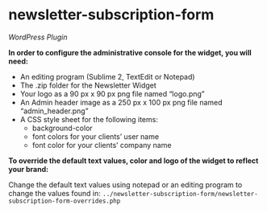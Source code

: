 newsletter-subscription-form
============================

*WordPress Plugin*

**In order to configure the administrative console for the widget, you will need:**
* An editing program (Sublime 2, TextEdit or Notepad)
* The .zip folder for the Newsletter Widget
* Your logo as a 90 px x 90 px png file named “logo.png”
* An Admin header image as a 250 px x 100 px png file named “admin_header.png”
* A CSS style sheet for the following items:
	- background-color
	- font colors for your clients’ user name
	- font color for your clients’ company name

**To override the default text values, color and logo of the widget to reflect your brand:**

Change the default text values using notepad or an editing program to change the values found in:
  `../newsletter-subscription-form/newsletter-subscription-form-overrides.php`

<?php

$name = 'CakeMail';
$description = __('CakeMail is an easy-to-use email marketing application that lets you build & send professional-looking email campaigns in minutes and track results.', 'newsletter-subscription-widget' );

$widgetTitle = __('Newsletter','newsletter-subscription-widget');
$widgetDescription = __('Subscribe to our newsletter!','newsletter-subscription-widget');
$widgetConfirmationMessage = __('We just sent you an email that you need to click on before you get added to the list','newsletter-subscription-widget');
$widgetSubmitButton = __('Subscribe','newsletter-subscription-widget');

Change the files for your logo and admin_header : Replace the following files
  `../newsletter-subscription-form/img/logo.png`
  `../newsletter-subscription-form/img/admin_header.png`


Change the style sheet using notepad or an editing program to change the values found in:
  `[plugins/path]/newsletter-subscription-form/css/newsletter_subscription_backend_overrides.css`


